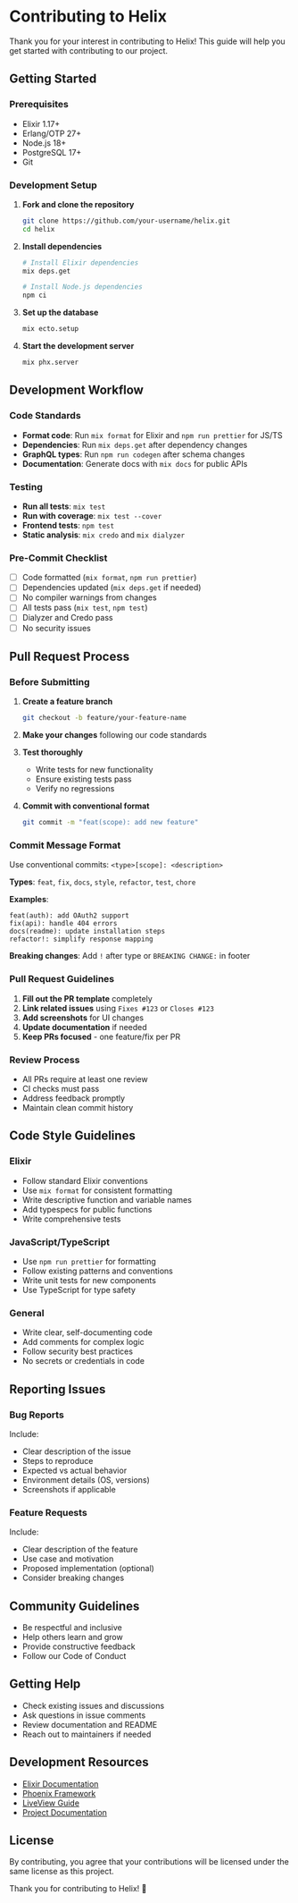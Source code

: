 # Contributing to Helix

Thank you for your interest in contributing to Helix! This guide will help you get started with contributing to our project.

## Getting Started

### Prerequisites

- Elixir 1.17+
- Erlang/OTP 27+
- Node.js 18+
- PostgreSQL 17+
- Git

### Development Setup

1. **Fork and clone the repository**
   ```bash
   git clone https://github.com/your-username/helix.git
   cd helix
   ```

2. **Install dependencies**
   ```bash
   # Install Elixir dependencies
   mix deps.get
   
   # Install Node.js dependencies
   npm ci
   ```

3. **Set up the database**
   ```bash
   mix ecto.setup
   ```

4. **Start the development server**
   ```bash
   mix phx.server
   ```

## Development Workflow

### Code Standards

- **Format code**: Run `mix format` for Elixir and `npm run prettier` for JS/TS
- **Dependencies**: Run `mix deps.get` after dependency changes
- **GraphQL types**: Run `npm run codegen` after schema changes
- **Documentation**: Generate docs with `mix docs` for public APIs

### Testing

- **Run all tests**: `mix test`
- **Run with coverage**: `mix test --cover`
- **Frontend tests**: `npm test`
- **Static analysis**: `mix credo` and `mix dialyzer`

### Pre-Commit Checklist

- [ ] Code formatted (`mix format`, `npm run prettier`)
- [ ] Dependencies updated (`mix deps.get` if needed)
- [ ] No compiler warnings from changes
- [ ] All tests pass (`mix test`, `npm test`)
- [ ] Dialyzer and Credo pass
- [ ] No security issues

## Pull Request Process

### Before Submitting

1. **Create a feature branch**
   ```bash
   git checkout -b feature/your-feature-name
   ```

2. **Make your changes** following our code standards

3. **Test thoroughly**
   - Write tests for new functionality
   - Ensure existing tests pass
   - Verify no regressions

4. **Commit with conventional format**
   ```bash
   git commit -m "feat(scope): add new feature"
   ```

### Commit Message Format

Use conventional commits: `<type>[scope]: <description>`

**Types**: `feat`, `fix`, `docs`, `style`, `refactor`, `test`, `chore`

**Examples**:
```
feat(auth): add OAuth2 support
fix(api): handle 404 errors
docs(readme): update installation steps
refactor!: simplify response mapping
```

**Breaking changes**: Add `!` after type or `BREAKING CHANGE:` in footer

### Pull Request Guidelines

1. **Fill out the PR template** completely
2. **Link related issues** using `Fixes #123` or `Closes #123`
3. **Add screenshots** for UI changes
4. **Update documentation** if needed
5. **Keep PRs focused** - one feature/fix per PR

### Review Process

- All PRs require at least one review
- CI checks must pass
- Address feedback promptly
- Maintain clean commit history

## Code Style Guidelines

### Elixir

- Follow standard Elixir conventions
- Use `mix format` for consistent formatting
- Write descriptive function and variable names
- Add typespecs for public functions
- Write comprehensive tests

### JavaScript/TypeScript

- Use `npm run prettier` for formatting
- Follow existing patterns and conventions
- Write unit tests for new components
- Use TypeScript for type safety

### General

- Write clear, self-documenting code
- Add comments for complex logic
- Follow security best practices
- No secrets or credentials in code

## Reporting Issues

### Bug Reports

Include:
- Clear description of the issue
- Steps to reproduce
- Expected vs actual behavior
- Environment details (OS, versions)
- Screenshots if applicable

### Feature Requests

Include:
- Clear description of the feature
- Use case and motivation
- Proposed implementation (optional)
- Consider breaking changes

## Community Guidelines

- Be respectful and inclusive
- Help others learn and grow
- Provide constructive feedback
- Follow our Code of Conduct

## Getting Help

- Check existing issues and discussions
- Ask questions in issue comments
- Review documentation and README
- Reach out to maintainers if needed

## Development Resources

- [Elixir Documentation](https://elixir-lang.org/docs.html)
- [Phoenix Framework](https://phoenixframework.org/)
- [LiveView Guide](https://hexdocs.pm/phoenix_live_view/)
- [Project Documentation](./docs/)

## License

By contributing, you agree that your contributions will be licensed under the same license as this project.

Thank you for contributing to Helix! 🚀